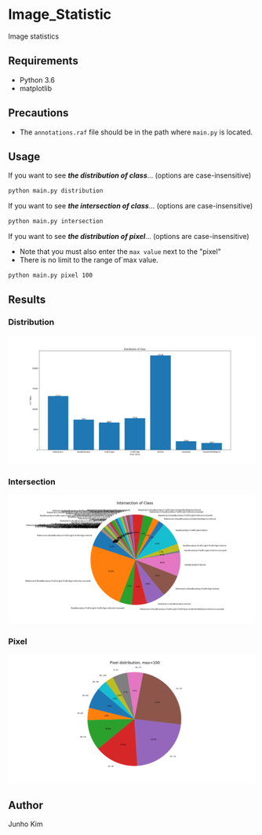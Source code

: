 # Image_Statistic
Image statistics


## Requirements
* Python 3.6
* matplotlib

## Precautions
* The `annotations.raf` file should be in the path where `main.py` is located.

## Usage
If you want to see ***the distribution of class***... (options are case-insensitive)
```bash
python main.py distribution
```

If you want to see ***the intersection of class***... (options are case-insensitive)
```bash
python main.py intersection
```

If you want to see ***the distribution of pixel***... (options are case-insensitive)
* Note that you must also enter the `max value` next to the "pixel"
* There is no limit to the range of`max value.
```bash
python main.py pixel 100
```

## Results
### Distribution
![Distribution](./assests/distribution.png)

### Intersection
![Intersection](./assests/intersection.png)

### Pixel
![Pixel](./assests/pixel.png)

## Author
Junho Kim
